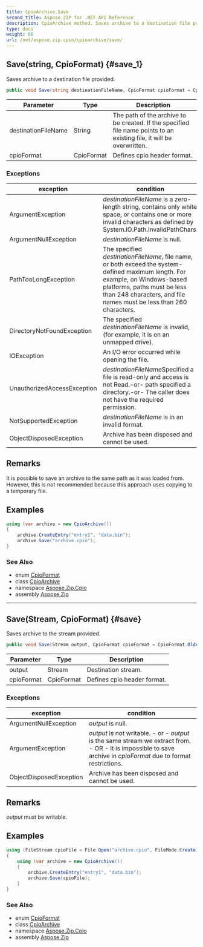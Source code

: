 ```yaml
---
title: CpioArchive.Save
second_title: Aspose.ZIP for .NET API Reference
description: CpioArchive method. Saves archive to a destination file provided
type: docs
weight: 80
url: /net/aspose.zip.cpio/cpioarchive/save/
---
```

## Save(string, CpioFormat) {#save_1}

Saves archive to a destination file provided.

```csharp
public void Save(string destinationFileName, CpioFormat cpioFormat = CpioFormat.OldAscii)
```

| Parameter | Type | Description |
| --- | --- | --- |
| destinationFileName | String | The path of the archive to be created. If the specified file name points to an existing file, it will be overwritten. |
| cpioFormat | CpioFormat | Defines cpio header format. |

### Exceptions

| exception | condition |
| --- | --- |
| ArgumentException | *destinationFileName* is a zero-length string, contains only white space, or contains one or more invalid characters as defined by System.IO.Path.InvalidPathChars. |
| ArgumentNullException | *destinationFileName* is null. |
| PathTooLongException | The specified *destinationFileName*, file name, or both exceed the system-defined maximum length. For example, on Windows-based platforms, paths must be less than 248 characters, and file names must be less than 260 characters. |
| DirectoryNotFoundException | The specified *destinationFileName* is invalid, (for example, it is on an unmapped drive). |
| IOException | An I/O error occurred while opening the file. |
| UnauthorizedAccessException | *destinationFileName*Specified a file is read-only and access is not Read.-or- path specified a directory.-or- The caller does not have the required permission. |
| NotSupportedException | *destinationFileName* is in an invalid format. |
| ObjectDisposedException | Archive has been disposed and cannot be used. |

## Remarks

It is possible to save an archive to the same path as it was loaded from. However, this is not recommended because this approach uses copying to a temporary file.

## Examples

```csharp
using (var archive = new CpioArchive())
{
    archive.CreateEntry("entry1", "data.bin");        
    archive.Save("archive.cpio");
}       
```

### See Also

* enum [CpioFormat](../../cpioformat/)
* class [CpioArchive](../)
* namespace [Aspose.Zip.Cpio](../../cpioarchive/)
* assembly [Aspose.Zip](../../../)

---

## Save(Stream, CpioFormat) {#save}

Saves archive to the stream provided.

```csharp
public void Save(Stream output, CpioFormat cpioFormat = CpioFormat.OldAscii)
```

| Parameter | Type | Description |
| --- | --- | --- |
| output | Stream | Destination stream. |
| cpioFormat | CpioFormat | Defines cpio header format. |

### Exceptions

| exception | condition |
| --- | --- |
| ArgumentNullException | *output* is null. |
| ArgumentException | *output* is not writable. - or - *output* is the same stream we extract from. - OR - It is impossible to save archive in *cpioFormat* due to format restrictions. |
| ObjectDisposedException | Archive has been disposed and cannot be used. |

## Remarks

*output* must be writable.

## Examples

```csharp
using (FileStream cpioFile = File.Open("archive.cpio", FileMode.Create))
{
    using (var archive = new CpioArchive())
    {
        archive.CreateEntry("entry1", "data.bin");        
        archive.Save(cpioFile);
    }
}       
```

### See Also

* enum [CpioFormat](../../cpioformat/)
* class [CpioArchive](../)
* namespace [Aspose.Zip.Cpio](../../cpioarchive/)
* assembly [Aspose.Zip](../../../)


